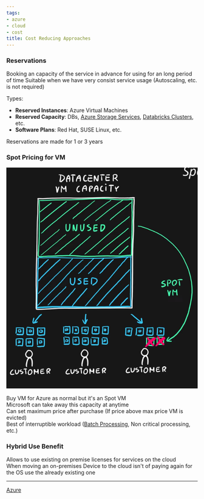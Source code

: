 ```yaml
---
tags:
- azure
- cloud
- cost
title: Cost Reducing Approaches
---
```


### Reservations

Booking an capacity of the service in advance for using for an long period of time
Suitable when we have very consist service usage (Autoscaling, etc. is not required)

Types:

* **Reserved Instances**: Azure Virtual Machines
* **Reserved Capacity**: DBs, [Azure Storage Services](../azure-storage-services/azure-storage-services.md), [Databricks Clusters](../../../data-analytics/databricks/databricks-clusters.md), etc.
* **Software Plans**: Red Hat, SUSE Linux, etc.

Reservations are made for 1 or 3 years

### Spot Pricing for VM

![VM Spot Pricing|320](../images/vm-spot-pricing.png)

Buy VM for Azure as normal but it's an Spot VM  
Microsoft can take away this capacity at anytime  
Can set maximum price after purchase (If price above max price VM is evicted)  
Best of interruptible workload ([Batch Processing](../azure-messaging-services/batch-processing.md), Non critical processing, etc.)

### Hybrid Use Benefit

Allows to use existing on premise licenses for services on the cloud  
When moving an on-premises Device to the cloud isn't of paying again for the OS use the already existing one

---

[Azure](../azure.md)